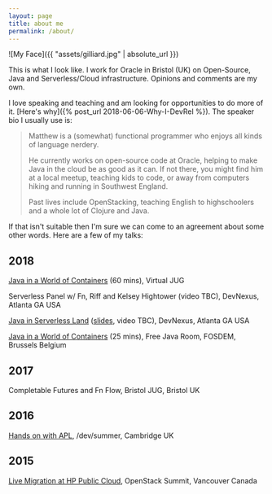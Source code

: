 ```yaml
---
layout: page
title: about me
permalink: /about/
---
```


![My Face]({{ "assets/gilliard.jpg" | absolute_url }})

This is what I look like. I work for Oracle in Bristol (UK) on Open-Source, Java and Serverless/Cloud infrastructure. Opinions and comments are my own.

I love speaking and teaching and am looking for opportunities to do more of it. [Here's why]({% post_url 2018-06-06-Why-I-DevRel %}).  The speaker bio I usually use is:

> Matthew is a (somewhat) functional programmer who enjoys all kinds of language nerdery.
>
> He currently works on open-source code at Oracle, helping to make Java in the cloud be as good as it can. If not there, you might find him at a local meetup, teaching kids to code, or away from computers hiking and running in Southwest England.
> 
> Past lives include OpenStacking, teaching English to highschoolers and a whole lot of Clojure and Java.

If that isn't suitable then I'm sure we can come to an agreement about some other words. Here are a few of my talks:

## 2018

[Java in a World of Containers](https://www.youtube.com/watch?v=2TwjNcrfjKM) (60 mins), Virtual JUG

Serverless Panel w/ Fn, Riff and Kelsey Hightower (video TBC), DevNexus, Atlanta GA USA

[Java in Serverless Land](https://devnexus.com/presentations/1556) ([slides](https://mjg123.github.io/presentations/DevNexus-2018-Java-In-Serverless-Land.html), video TBC), DevNexus, Atlanta GA USA

[Java in a World of Containers](https://www.youtube.com/watch?v=s3NZcKtg-5c) (25 mins), Free Java Room, FOSDEM, Brussels Belgium

## 2017

Completable Futures and Fn Flow, Bristol JUG, Bristol UK

## 2016

[Hands on with APL](http://devcycles.net/2016/summer/sessions/index.php?session=101), /dev/summer, Cambridge UK

## 2015

[Live Migration at HP Public Cloud](https://www.openstack.org/videos/vancouver-2015/live-migration-at-hp-public-cloud), OpenStack Summit, Vancouver Canada

